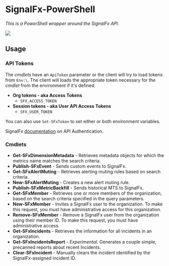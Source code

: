 # SignalFx-PowerShell

_This is a PowerShell wrapper around the SignalFx API._

![](https://github.com/StackExchange/signalfx-powershell/workflows/CI/badge.svg)

## Usage

### API Tokens

The _cmdlets_ have an `ApiToken` parameter or the client will try to load tokens from `Env:\`.
The client will loads the appropriate token necessary for the _cmdlet_ from the environment if it's defined.

* **Org tokens - aka Access Tokens**
  * `SFX_ACCESS_TOKEN`
* **Session tokens - aka User API Access Tokens**
  * `SFX_USER_TOKEN`

You can also use `Set-SFxToken` to set either or both environment variables.

SignalFx [documentation](https://developers.signalfx.com/basics/authentication.html) on API Authentication.

### Cmdlets

* **Get-SFxDimensionMetadata** - Retrieves metadata objects for which the metrics name matches the search criteria.
* **Publish-SFxEvent** - Sends custom events to SignalFx.
* **Get-SFxAlertMuting** - Retrieves alerting muting rules based on search criteria.
* **New-SFxAlertMuting** - Creates a new alert muting rule.
* **Publish-SFxMetricBackfill** - Sends historical MTS to SignalFx.
* **Get-SFxMember** - Retrieves one or more members of the organization, based on the search criteria specified in the query parameters.
* **New-SFxMember** - Invites a SignalFx user to the organization. To make this request, you must have administrative access for this organization.
* **Remove-SFxMember** - Remove a SignalFx user from the organization using their member ID. To make this request, you must have administrative access.
* **Get-SFxIncidents** - Retrieves the information for all incidents in an organization.
* **Get-SFxIncidentsReport** - _Experimental_. Generates a couple simple, precanned reports about recent Incidents.
* **Clear-SFxIncident** - Manually clears the incident identified by the SignalFx-assigned incident ID.
